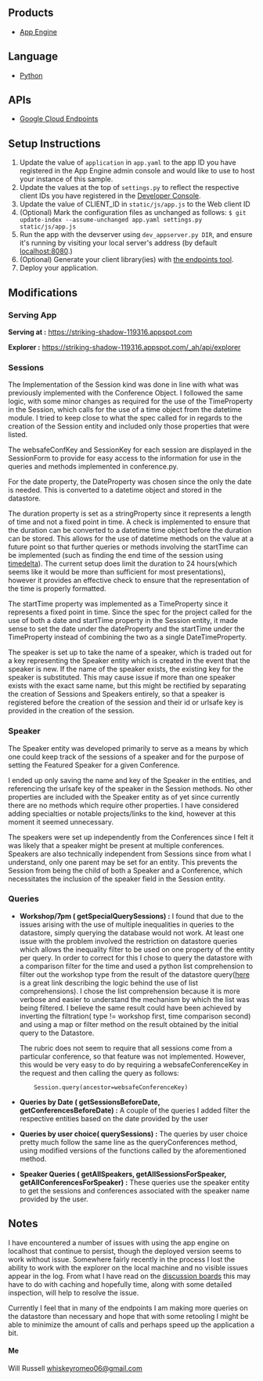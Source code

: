 
## Products
- [App Engine][1]

## Language
- [Python][2]

## APIs
- [Google Cloud Endpoints][3]

## Setup Instructions
1. Update the value of `application` in `app.yaml` to the app ID you
   have registered in the App Engine admin console and would like to use to host
   your instance of this sample.
1. Update the values at the top of `settings.py` to
   reflect the respective client IDs you have registered in the
   [Developer Console][4].
1. Update the value of CLIENT_ID in `static/js/app.js` to the Web client ID
1. (Optional) Mark the configuration files as unchanged as follows:
   `$ git update-index --assume-unchanged app.yaml settings.py static/js/app.js`
1. Run the app with the devserver using `dev_appserver.py DIR`, and ensure it's running by visiting your local server's address (by default [localhost:8080][5].)
1. (Optional) Generate your client library(ies) with [the endpoints tool][6].
1. Deploy your application.


[1]: https://developers.google.com/appengine
[2]: http://python.org
[3]: https://developers.google.com/appengine/docs/python/endpoints/
[4]: https://console.developers.google.com/
[5]: https://localhost:8080/
[6]: https://developers.google.com/appengine/docs/python/endpoints/endpoints_tool


## Modifications

### Serving App

**Serving at :** https://striking-shadow-119316.appspot.com

**Explorer :** https://striking-shadow-119316.appspot.com/_ah/api/explorer

### Sessions

The Implementation of the Session kind was done in line with
what was previously implemented with the Conference Object. I 
followed the same logic, with some minor changes as required for
the use of the TimeProperty in the Session, which calls for the 
use of a time object from the datetime module. I tried to keep
close to what the spec called for in regards to the creation of the
Session entity and included only those properties that were listed.

The websafeConfKey and SessionKey for each session are displayed in the
SessionForm to provide for easy access to the information for use in the
queries and methods implemented in conference.py.

For the date property, the DateProperty was chosen since the only the 
date is needed. This is converted to a datetime object and stored in the datastore.

The duration property is set as a stringProperty since it represents a 
length of time and not a fixed point in time. A check is implemented to ensure that
the duration can be converted to a datetime time object before the duration can be stored.
This allows for the use of datetime methods on the value at a future point 
so that further queries or methods involving the startTime can be implemented
(such as finding the end time of the session using [timedelta][10]). The current
setup does limit the duration to 24 hours(which seems like it would be more than 
sufficient for most presentations), however it provides an effective check to 
ensure that the representation of the time is properly formatted.

The startTime property was implemented as a TimeProperty since it represents
a fixed point in time. Since the spec for the project called for the 
use of both a date and startTime property in the Session entity, it made
sense to set the date under the dateProperty and the startTime under the TimeProperty
instead of combining the two as a single DateTimeProperty.

The speaker is set up to take the name of a speaker, which is traded out for
a key representing the Speaker entity which is created in the event that the 
speaker is new. If the name of the speaker exists, the existing key for the speaker
is substituted. This may cause issue if more than one speaker exists with 
the exact same name, but this might be rectified by separating the creation 
of Sessions and Speakers entirely, so that a speaker is registered before the
creation of the session and their id or urlsafe key is provided in the creation of
the session.

### Speaker

The Speaker entity was developed primarily to serve as a means
by which one could keep track of the sessions of a speaker and 
for the purpose of setting the Featured Speaker for a given Conference.

I ended up only saving the name and key of the Speaker in the entities, 
and referencing the urlsafe key of the speaker in the Session methods.
No other properties are included with the Speaker entity as of yet since
currently there are no methods which require other properties. I have considered
adding specialties or notable projects/links to the kind, however at this
moment it seemed unnecessary.

The speakers were set up independently from the Conferences 
since I felt it was likely that a speaker might be present at multiple conferences.
Speakers are also technically independent from Sessions since from what I 
understand, only one parent may be set for an entity. This prevents the Session from
being the child of both a Speaker and a Conference, which necessitates
the inclusion of the speaker field in the Session entity.

### Queries
- **Workshop/7pm ( getSpecialQuerySessions) :**
    I found that due to the issues arising with the use of multiple 
    inequalities in queries to the datastore, simply querying the
    database would not work. At least one issue with the problem involved
    the restriction on datastore queries which allows the inequality filter
    to be used on one property of the entity per query. In order to correct for this
    I chose to query the datastore with a comparison filter for the time
    and used a python list comprehension to filter out the workshop type from the result
    of the datastore query([here][9] is a great link describing the logic behind the use
    of list comprehensions). I chose the list comprehension because it is more verbose
    and easier to understand the mechanism by which the list was being filtered.
    I believe the same result could have been achieved by inverting the filtration( type != workshop first,
    time comparison second) and using a map or filter method on the result obtained
    by the initial query to the Datastore.
    
    The rubric does not seem to require that all sessions come from a particular conference,
    so that feature was not implemented. However, this would be very easy to do 
    by requiring a websafeConferenceKey in the request and then calling the query as follows:
    ```
        Session.query(ancestor=websafeConferenceKey)
    ```
- **Queries by Date ( getSessionsBeforeDate, getConferencesBeforeDate) :**
    A couple of the queries I added filter the respective entities
    based on the date provided by the user
- **Queries by user choice( querySessions) :**
    The queries by user choice pretty much follow the same line as the 
    queryConferences method, using modified versions of the functions
    called by the aforementioned method.
- **Speaker Queries ( getAllSpeakers, getAllSessionsForSpeaker, getAllConferencesForSpeaker) :**
    These queries use the speaker entity to get the sessions and 
    conferences associated with the speaker name provided by the user.

## Notes

I have encountered a number of issues with using the app engine on
localhost that continue to persist, though the deployed version seems
to work without issue. Somewhere fairly recently in the process I lost
the ability to work with the explorer on the local machine and no visible
issues appear in the log. From what I have read on the [discussion boards][8] 
this may have to do with caching and hopefully time, along with some detailed
inspection, will help to resolve the issue.

Currently I feel that in many of the endpoints I am making more queries on the 
datastore than necessary and hope that with some retooling I might
be able to minimize the amount of calls and perhaps speed up the application
a bit.


[7]: http://stackoverflow.com/questions/24392270/many-to-many-relationship-in-ndb
[8]: https://discussions.udacity.com/t/localhost-getconferencecreated-error/38247/2
[9]: http://python-3-patterns-idioms-test.readthedocs.org/en/latest/Comprehensions.html
[10]: http://stackoverflow.com/questions/18303301/working-with-time-values-greater-than-24-hours
#### Me
Will Russell
whiskeyromeo06@gmail.com
